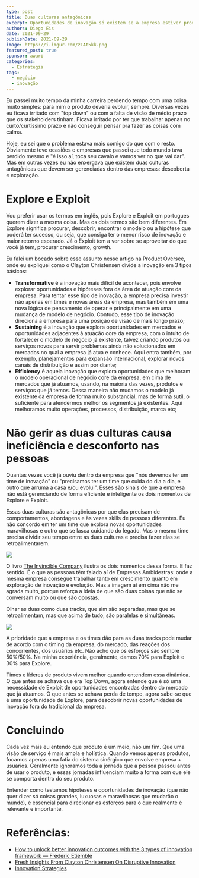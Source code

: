 ```yaml
---
type: post
title: Duas culturas antagônicas
excerpt: Oportunidades de inovação só existem se a empresa estiver pronta para dedicar tempo, mas se dedicarmos 100% do tempo apenas para inovação, não conseguimos fortalecer o que já existe
authors: Diego Eis
date: 2021-09-29
publishDate: 2021-09-29
image: https://i.imgur.com/zTAt5kk.png
featured_post: true
sponsor: awari
categories:
  - Estratégia
tags:
  - negócio
  - inovação
---
```


Eu passei muito tempo da minha carreira perdendo tempo com uma coisa muito simples: para mim o produto deveria evoluir, sempre. Diversas vezes eu ficava irritado com "top down" ou com a falta de visão de médio prazo que os stakeholders tinham. Ficava irritado por ter que trabalhar apenas no curto/curtíssimo prazo e não conseguir pensar pra fazer as coisas com calma.

Hoje, eu sei que o problema estava mais comigo do que com o resto. Obviamente teve ocasiões e empresas que passei que todo mundo tava perdido mesmo e "é isso aí, toca seu cavalo e vamos ver no que vai dar". Mas em outras vezes eu não enxergava que existem duas culturas antagônicas que devem ser gerenciadas dentro das empresas: descoberta e exploração.

# Explore e Exploit

Vou preferir usar os termos em inglês, pois Explore e Exploit em portugues querem dizer a mesma coisa. Mas os dois termos são bem diferentes. Em Explore significa procurar, descobrir, encontrar o modelo ou a hipótese que poderá ter sucesso, ou seja, que consiga ter o menor risco de inovação e maior retorno esperado. Já o Exploit tem a ver sobre se aproveitar do que você já tem, procurar crescimento, growth.

Eu falei um bocado sobre esse assunto nesse artigo na Product Oversee, onde eu expliquei como o Clayton Christensen divide a inovação em 3 tipos básicos:

* **Transformative** é a inovação mais difícil de acontecer, pois envolve explorar oportunidades e hipóteses fora da área de atuação core da empresa. Para tentar esse tipo de inovação, a empresa precisa investir não apenas em times e novas áreas da empresa, mas também em uma nova lógica de pensamento de operar e principalmente em uma mudança de modelo de negócio. Contudo, esse tipo de inovação direciona a empresa para uma posição de visão de mais longo prazo;
* **Sustaining** é a inovação que explora oportunidades em mercados e oportunidades adjacentes à atuação core da empresa, com o intuito de fortalecer o modelo de negócio já existente, talvez criando produtos ou serviços novos para servir problemas ainda não solucionados em mercados no qual a empresa já atua e conhece. Aqui entra também, por exemplo, planejamentos para expansão internacional, explorar novos canais de distribuição e assim por diante;
* **Efficiency** é aquela inovação que explora oportunidades que melhoram o modelo operacional de negócio core da empresa, em cima de mercados que já atuamos, usando, na maioria das vezes, produtos e serviços que já temos. Dessa maneira não mudamos o modelo já existente da empresa de forma muito substancial, mas de forma sutil, o suficiente para atendermos melhor os segmentos já existentes. Aqui melhoramos muito operações, processos, distribuição, marca etc;

# Não gerir as duas culturas causa ineficiência e desconforto nas pessoas

Quantas vezes você já ouviu dentro da empresa que "nós devemos ter um time de inovação" ou "precisamos ter um time que cuida do dia a dia, e outro que arruma a casa e/ou evolui". Esses são sinais de que a empresa não está gerenciando de forma eficiente e inteligente os dois momentos de Explore e Exploit.

Essas duas culturas são antagônicas por que elas precisam de comportamentos, abordagens e às vezes skills de pessoas diferentes. Eu não concordo em ter um time que explora novas oportunidades maravilhosas e outro que se lasca cuidando do legado. Mas o mesmo time precisa dividir seu tempo entre as duas culturas e precisa fazer elas se retroalimentarem.

![](/images/posts/duas-culturas-antagonicas-1.png)

O livro [The Invincible Company](https://amzn.to/3m5sjgx) ilustra os dois momentos dessa forma. E faz sentido. É o que as pessoas têm falado aí de Empresas Ambidestras: onde a mesma empresa consegue trabalhar tanto em crescimento quanto em exploração de inovação e evolução. Mas a imagem aí em cima não me agrada muito, porque reforça a ideia de que são duas coisas que não se conversam muito ou que são opostas.

Olhar as duas como duas tracks, que sim são separadas, mas que se retroalimentam, mas que acima de tudo, são paralelas e simultâneas.

![](/images/posts/duas-culturas-antagonicas-2.png)

A prioridade que a empresa e os times dão para as duas tracks pode mudar de acordo com o timing da empresa, do mercado, das reações dos concorrentes, dos usuários etc. Não acho que os esforços são sempre 50%/50%. Na minha experiência, geralmente, damos 70% para Exploit e 30% para Explore.

Times e líderes de produto vivem melhor quando entendem essa dinâmica. O que antes se achava que era Top Down, agora entende que é só uma necessidade de Exploit de oportunidades encontradas dentro do mercado que já atuamos. O que antes se achava perda de tempo, agora sabe-se que é uma oportunidade de Explore, para descobrir novas oportunidades de inovação fora do tradicional da empresa.

# Concluindo

Cada vez mais eu entendo que produto é um meio, não um fim. Que uma visão de serviço é mais ampla e holística. Quando vemos apenas produtos, focamos apenas uma fatia do sistema sinérgico que envolve empresa + usuários. Geralmente ignoramos toda a jornada que a pessoa passou antes de usar o produto, e essas jornadas influenciam muito a forma com que ele se comporta dentro do seu produto.

Entender como testamos hipóteses e oportunidades de inovação (que não quer dizer só coisas grandes, luxuosas e maravilhosas que mudarão o mundo), é essencial para direcionar os esforços para o que realmente é relevante e importante.

# Referências:

* [How to unlock better innovation outcomes with the 3 types of innovation framework — Frederic Etiemble](https://www.fredericetiemble.com/blog/how-to-unlock-better-innovation-outcomes-with-the-3-types-of-innovation-framework)
* [Fresh Insights From Clayton Christensen On Disruptive Innovation](https://www.forbes.com/sites/stevedenning/2015/12/02/fresh-insights-from-clayton-christensen-on-disruptive-innovation/?sh=313b7dc64702)
* [Innovation Strategies](https://www.slideshare.net/Brokenbulbs/innovation-strategies)